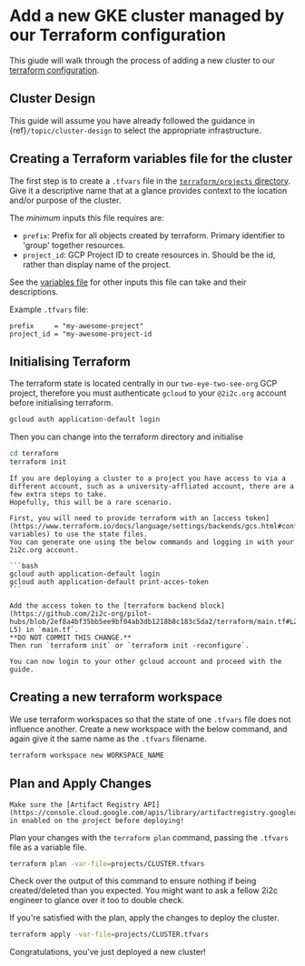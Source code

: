 # Add a new GKE cluster managed by our Terraform configuration

This giude will walk through the process of adding a new cluster to our [terraform configuration](https://github.com/2i2c-org/pilot-hubs/tree/master/terraform).

## Cluster Design

This guide will assume you have already followed the guidance in {ref}`/topic/cluster-design` to select the appropriate infrastructure.

## Creating a Terraform variables file for the cluster

The first step is to create a `.tfvars` file in the [`terraform/projects` directory](https://github.com/2i2c-org/pilot-hubs/tree/master/terraform/projects).
Give it a descriptive name that at a glance provides context to the location and/or purpose of the cluster.

The _minimum_ inputs this file requires are:

- `prefix`: Prefix for all objects created by terraform.
  Primary identifier to 'group' together resources.
- `project_id`: GCP Project ID to create resources in.
  Should be the id, rather than display name of the project.

See the [variables file](https://github.com/2i2c-org/pilot-hubs/blob/master/terraform/variables.tf) for other inputs this file can take and their descriptions.

Example `.tfvars` file:

```
prefix     = "my-awesome-project"
project_id = "my-awesome-project-id
```

## Initialising Terraform

The terraform state is located centrally in our `two-eye-two-see-org` GCP project, therefore you must authenticate `gcloud` to your `@2i2c.org` account before initialising terraform.

```bash
gcloud auth application-default login
```

Then you can change into the terraform directory and initialise

```bash
cd terraform
terraform init
```

````{note}
If you are deploying a cluster to a project you have access to via a different account, such as a university-affliated account, there are a few extra steps to take.
Hopefully, this will be a rare scenario.

First, you will need to provide terraform with an [access token](https://www.terraform.io/docs/language/settings/backends/gcs.html#configuration-variables) to use the state files.
You can generate one using the below commands and logging in with your 2i2c.org account.

```bash
gcloud auth application-default login
gcloud auth application-default print-acces-token
```

Add the access token to the [terraform backend block](https://github.com/2i2c-org/pilot-hubs/blob/2ef8a4bf35bb5ee9bf04ab3db1218b8c183c5da2/terraform/main.tf#L2-L5) in `main.tf`.
**DO NOT COMMIT THIS CHANGE.**
Then run `terraform init` or `terraform init -reconfigure`.

You can now login to your other gcloud account and proceed with the guide.
````

## Creating a new terraform workspace

We use terraform workspaces so that the state of one `.tfvars` file does not influence another.
Create a new workspace with the below command, and again give it the same name as the `.tfvars` filename.

```bash
terraform workspace new WORKSPACE_NAME
```

## Plan and Apply Changes

```{note}
Make sure the [Artifact Registry API](https://console.cloud.google.com/apis/library/artifactregistry.googleapis.com) in enabled on the project before deploying!
```

Plan your changes with the `terraform plan` command, passing the `.tfvars` file as a variable file.

```bash
terraform plan -var-file=projects/CLUSTER.tfvars
```

Check over the output of this command to ensure nothing if being created/deleted than you expected.
You might want to ask a fellow 2i2c engineer to glance over it too to double check.

If you're satisfied with the plan, apply the changes to deploy the cluster.

```bash
terraform apply -var-file=projects/CLUSTER.tfvars
```

Congratulations, you've just deployed a new cluster!
